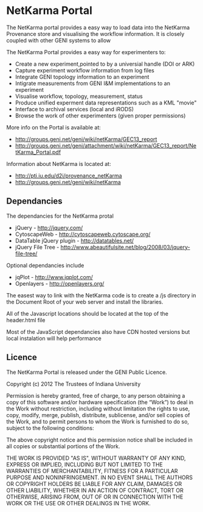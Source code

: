 NetKarma Portal 
================

The NetKarma portal provides a easy way to load data into the NetKarma Provenance store and visualising the workflow information. It is closely coupled with other GENI systems to allow 

The NetKarma Portal provides a easy way for experimenters to:

 * Create a new experiment,pointed to by a universial handle (DOI or ARK)
 * Capture experiment workflow information from log files
 * Integrate GENI topology information to an experiment
 * Intigrate measurements from GENI I&M implementations to an experiment
 * Visualise workflow, topology, measurement, status
 * Produce unified experment data representations such as a KML "movie"
 * Interface to archival services (local and iRODS)
 * Browse the work of other experimenters (given proper permissions)

More info on the Portal is available at:
 * http://groups.geni.net/geni/wiki/netKarma/GEC13_report 
 * http://groups.geni.net/geni/attachment/wiki/netKarma/GEC13_report/NetKarma_Portal.pdf
 
Information about NetKarma is located at:
 * http://pti.iu.edu/d2i/provenance_netKarma
 * http://groups.geni.net/geni/wiki/netKarma

Dependancies 
------------

The dependancies for the NetKarma protal
 * jQuery - http://jquery.com/
 * CytoscapeWeb - http://cytoscapeweb.cytoscape.org/
 * DataTable jQuery plugin - http://datatables.net/
 * jQuery File Tree - http://www.abeautifulsite.net/blog/2008/03/jquery-file-tree/
 
Optional dependancies include
 * jqPlot - http://www.jqplot.com/
 * Openlayers - http://openlayers.org/
 
The easest way to link with the NetKarma code is to create a /js directory in the Document Root of your web server
and install the libraries.  

All of the Javascript locations should be located at the top of the header.html file

Most of the JavaScript dependancies also have CDN hosted versions but local instalation will help performance

Licence 
-------

The NetKarma Portal is released under the GENI Public Licence.


Copyright (c) 2012 The Trustees of Indiana University 
  
Permission is hereby granted, free of charge, to any person obtaining a copy of this software 
and/or hardware specification (the “Work”) to deal in the Work without restriction, including 
without limitation the rights to use, copy, modify, merge, publish, distribute, sublicense, and/or 
sell copies of the Work, and to permit persons to whom the Work is furnished to do so, subject to 
the following conditions:  

The above copyright notice and this permission notice shall be included in all copies or 
substantial portions of the Work.  

THE WORK IS PROVIDED "AS IS", WITHOUT WARRANTY OF ANY KIND, EXPRESS 
OR IMPLIED, INCLUDING BUT NOT LIMITED TO THE WARRANTIES OF 
MERCHANTABILITY, FITNESS FOR A PARTICULAR PURPOSE AND 
NONINFRINGEMENT. IN NO EVENT SHALL THE AUTHORS OR COPYRIGHT 
HOLDERS BE LIABLE FOR ANY CLAIM, DAMAGES OR OTHER LIABILITY, 
WHETHER IN AN ACTION OF CONTRACT, TORT OR OTHERWISE, ARISING FROM, 
OUT OF OR IN CONNECTION WITH THE WORK OR THE USE OR OTHER DEALINGS 
IN THE WORK. 

